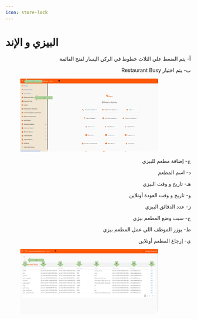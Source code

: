 ```yaml
---
icon: store-lock
---
```


# البيزي و الإند

<p align="right">أ- يتم الضغط علي الثلاث خطوط في الركن اليسار لفتح القائمة</p>

<p align="right">Restaurant Busy ب- يتم اختيار </p>

<figure><img src="../../.gitbook/assets/Busy 1.jpg" alt="" width="375"><figcaption></figcaption></figure>

<p align="right">ج- إضافة مطعم للبيزي</p>

<p align="right">د- اسم المطعم</p>

<p align="right">هـ- تاريخ و وقت البيزي</p>

<p align="right">و- تاريخ و وقت العودة أونلاين</p>

<p align="right">ز- عدد الدقائق البيزي</p>

<p align="right">ح- سبب وضع المطعم بيزي</p>

<p align="right">ط- يوزر الموظف اللي عمل المطعم بيزي</p>

<p align="right">ى- إرجاع المطعم أونلاين</p>

<figure><img src="../../.gitbook/assets/image (2).png" alt="" width="375"><figcaption></figcaption></figure>
